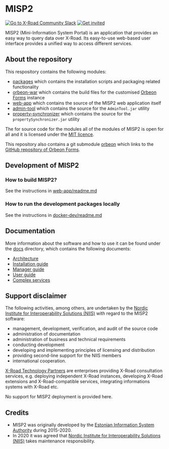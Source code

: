 # MISP2

[![Go to X-Road Community
Slack](https://img.shields.io/badge/Go%20to%20Community%20Slack-grey.svg)](https://jointxroad.slack.com/)
[![Get invited](https://img.shields.io/badge/No%20Slack-Get%20invited-green.svg)](https://x-road.global/community)

MISP2 (Mini-Information System Portal) is an application that provides an easy
way to query data over X-Road. Its easy-to-use web-based user interface provides
a unified way to access different services.

## About the repository

This respository contains the following modules:

- [packages](./packages) which contains the installation scripts and packaging related functionality
- [orbeon-war](./orbeon-war) which contains the build files for the customised [Orbeon Forms](https://www.orbeon.com/)
  instance
- [web-app](./web-app) which contains the source of the MISP2 web application itself
- [admin-tool](./utils/admin-tool) which contains the source for the `AdminTool.jar` utility
- [property-synchronizer](./utils/property-synchronizer) which contains the source for the `propertySynchronizer.jar`
  utility

The for source code for the modules all of the modules
of MISP2 is open for all and it is licensed under the [MIT licence](LICENSE.txt).

This repository also contains a git submodule [orbeon](./orbeon) which links to the
[GitHub repository of Orbeon Forms](https://github.com/orbeon/orbeon-forms).

## Development of MISP2

### How to build MISP2?

See the instructions in [web-app/readme.md](./web-app)

### How to run the development packages locally

See the instructions in [docker-dev/readme.md](./docker-dev/readme.md)

## Documentation

More information about the software and how to use it can be found under the
[docs](./docs) directory, which contains the following documents:

- [Architecture](docs/misp2_architecture.md)
- [Installation guide](docs/misp2_installation_manual_22.04.md)
- [Manager guide](docs/misp2_manager_guide.md)
- [User guide](docs/misp2_user_guide.md)
- [Complex services](docs/misp2_creating_complex_queries.md)

## Support disclaimer

The following activities, among others, are undertaken by the [Nordic Institute
for Interoperability Solutions (NIIS)](https://www.niis.org/) with regard to the
MISP2 software:

- management, development, verification, and audit of the source code
- administration of documentation
- administration of business and technical requirements
- conducting development
- developing and implementing principles of licensing and distribution
- providing second-line support for the NIIS members
- international cooperation.

[X-Road Technology Partners](https://x-road.global/xroad-technology-partners)
are enterprises providing X-Road consultation services, e.g. deploying
independent X-Road instances, developing X-Road extensions and X-Road-compatible
services, integrating informations systems with X-Road etc.

No support for MISP2 deployment is provided here.

## Credits

- MISP2 was originally developed by the [Estonian Information System
  Authority](https://www.ria.ee/en.html) during 2015-2020.
- In 2020 it was agreed that [Nordic Institute for Interoperability Solutions
  (NIIS)](https://www.niis.org/) takes maintenance responsibility.
